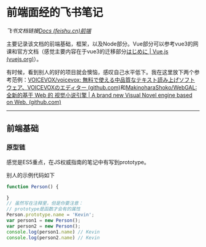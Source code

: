# 前端面经的飞书笔记

*飞书文档链接[Docs (feishu.cn)前端](https://bytedance.feishu.cn/base/app8Ok6k9qafpMkgyRbfgxeEnet?table=tblEnSV2PNAajtWE&view=vewJHSwJVd)*

主要记录该文档的前端基础，框架，以及Node部分。Vue部分可以参考vue3的网课和官方文档（感觉主要内容在于vue3的迁移部分[はじめに | Vue.js (vuejs.org)](https://v3.ja.vuejs.org/guide/migration/introduction.html)）。

有时候，看到别人的好的项目就会懊恼，感叹自己水平低下。我在这里放下两个参考范例：[VOICEVOX/voicevox: 無料で使える中品質なテキスト読み上げソフトウェア、VOICEVOXのエディター (github.com)](https://github.com/VOICEVOX/voicevox)和[MakinoharaShoko/WebGAL: 全新的基于 Web 的 视觉小说引擎 | A brand new Visual Novel engine based on Web. (github.com)](https://github.com/MakinoharaShoko/WebGAL)

---

## 前端基础

### 原型链

感觉是ES5重点，在JS权威指南的笔记中有写到prototype。

别人的示例代码如下

```javascript
function Person() {

}
// 虽然写在注释里，但是你要注意：
// prototype是函数才会有的属性
Person.prototype.name = 'Kevin';
var person1 = new Person();
var person2 = new Person();
console.log(person1.name) // Kevin
console.log(person2.name) // Kevin
```

